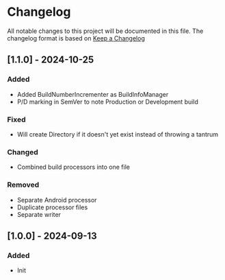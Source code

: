 # Changelog

All notable changes to this project will be documented in this file.
The changelog format is based on [Keep a Changelog](https://keepachangelog.com/en/1.0.0/)


## [1.1.0] - 2024-10-25


### Added

- Added BuildNumberIncrementer as BuildInfoManager
- P/D marking in SemVer to note Production or Development build

### Fixed

- Will create Directory if it doesn't yet exist instead of throwing a tantrum

### Changed

- Combined build processors into one file

### Removed

- Separate Android processor
- Duplicate processor files
- Separate writer


## [1.0.0] - 2024-09-13


### Added

- Init